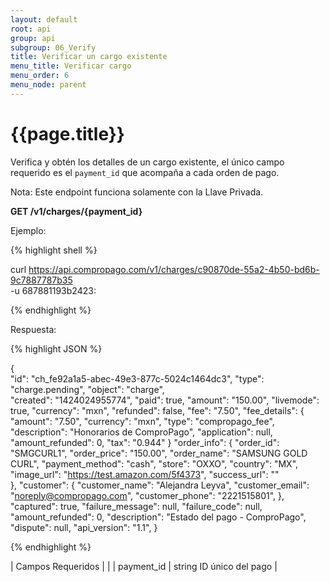 ```yaml
---
layout: default
root: api
group: api
subgroup: 06_Verify
title: Verificar un cargo existente
menu_title: Verificar cargo
menu_order: 6
menu_node: parent
---
```

# {{page.title}}

Verifica y obtén los detalles de un cargo existente, el único campo requerido es el `payment_id` que acompaña a cada orden de pago.

Nota: Este endpoint funciona solamente con la Llave Privada.

**GET /v1/charges/{payment_id}**

Ejemplo:

{% highlight shell %}

curl https://api.compropago.com/v1/charges/c90870de-55a2-4b50-bd6b-9c7887787b35 \
 -u 687881193b2423:

{% endhighlight %}

Respuesta:

{% highlight JSON %}

 {        
        "id": "ch_fe92a1a5-abec-49e3-877c-5024c1464dc3", 
        "type": "charge.pending",
        "object": "charge",            
        "created": "1424024955774",
        "paid": true,
        "amount": "150.00",
        "livemode": true,
        "currency": "mxn",
        "refunded": false,
        "fee": "7.50",
        "fee_details": {
          "amount": "7.50",
          "currency": "mxn",
          "type": "compropago_fee",
          "description": "Honorarios de ComproPago",
          "application": null,
          "amount_refunded": 0,
          "tax": "0.944"
        }
        "order_info": {
          "order_id": "SMGCURL1",
          "order_price": "150.00",
          "order_name": "SAMSUNG GOLD CURL",
          "payment_method": "cash",
          "store": "OXXO",
          "country": "MX",              
          "image_url": "https://test.amazon.com/5f4373",
          "success_url": ""              
        },
        "customer": {
          "customer_name": "Alejandra Leyva",
          "customer_email": "noreply@compropago.com",
          "customer_phone": "2221515801",
        },
        "captured": true,
        "failure_message": null,
        "failure_code": null,
        "amount_refunded": 0,
        "description": "Estado del pago - ComproPago",
        "dispute": null,
        "api_version": "1.1",
      }
        

{% endhighlight %}

| Campos Requeridos | |
| payment_id	| string ID único del pago |
